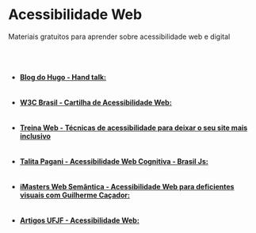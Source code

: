 # Acessibilidade Web
Materiais gratuitos para aprender sobre acessibilidade web e digital
</br></br></br></br>
<ul>
  <li><strong><a href="https://blog.handtalk.me/" target="_blank">Blog do Hugo - Hand talk:</a></strong></li>
  <br/><br/>
  <li><strong><a href="https://ceweb.br/cartilhas/cartilha-w3cbr-acessibilidade-web-fasciculo-IV/" target="_blank">W3C Brasil - Cartilha de Acessibilidade Web:</a></li></br></br>
  
  <li><strong><a href="https://www.treinaweb.com.br/blog/tecnicas-de-acessibilidade-para-deixar-o-seu-site-mais-inclusivo" target="_blank">Treina Web - Técnicas de acessibilidade para deixar o seu site mais inclusivo</a></strong></li><br/></br>
  <li> <strong><a href="https://www.youtube.com/watch?v=igGOeem6y4w" target="_blank">Talita Pagani - Acessibilidade Web Cognitiva - Brasil Js:
</a></strong> </li><br/></br>
  <li><strong><a href="https://www.youtube.com/watch?v=H8MhWDBYZ9w" target="_blank">iMasters Web Semântica - Acessibilidade Web para deficientes visuais com Guilherme Caçador:</a></strong> </li><br/></br>
  <li><strong><a href="https://www2.ufjf.br/treinamentoscgco/docs/sites-institucionais/acessibilidade-na-web/" target="_blank">Artigos UFJF - Acessibilidade Web:</a></strong> </li><br/>
</ul>

  






